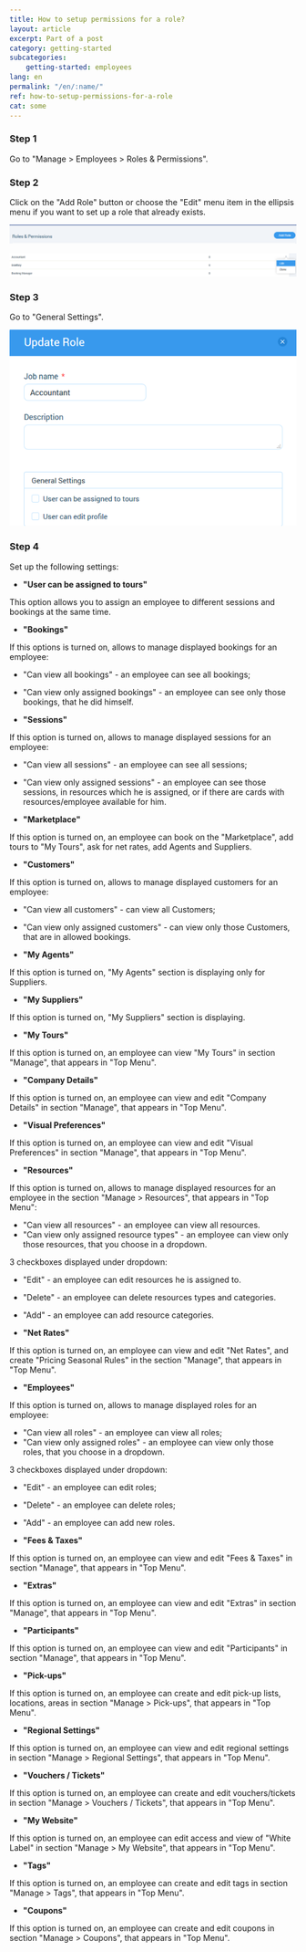 ```yaml
---
title: How to setup permissions for a role?
layout: article
excerpt: Part of a post
category: getting-started
subcategories:
    getting-started: employees
lang: en
permalink: "/en/:name/"
ref: how-to-setup-permissions-for-a-role
cat: some
---
```


### **Step 1**

Go to "Manage > Employees > Roles & Permissions".

### **Step 2**

Click on the "Add Role" button or choose the "Edit" menu item in the ellipsis menu if you want to set up a role that already exists.

![How_to_setup_permissions_for_a_role1](/assets/images/how_to_setup_permissions_for_a_role1.png)

![How_to_setup_permissions_for_a_role2](/assets/images/how_to_setup_permissions_for_a_role2.png)

### **Step 3**

Go to "General Settings".

![How_to_setup_permissions_for_a_role3](/assets/images/how_to_setup_permissions_for_a_role3.png)

### **Step 4**

Set up the following settings:

- **"User can be assigned to tours"** 

This option allows you to assign an employee to different sessions and bookings at the same time.

- **"Bookings"** 

If this options is turned on, allows to manage displayed bookings for an employee:
- "Can view all bookings" - an employee can see all bookings;
- "Can view only assigned bookings" - an employee can see only those bookings, that he did himself.

- **"Sessions"**

If this option is turned on, allows to manage displayed sessions for an employee:
- "Can view all sessions" - an employee can see all sessions;
- "Can view only assigned sessions" - an employee can see those sessions, in resources which he is assigned, or if there are cards with resources/employee available for him.

- **"Marketplace"**

If this option is turned on, an employee can book on the "Marketplace", add tours to "My Tours", ask for net rates, add Agents and Suppliers.

- **"Customers"**

If this option is turned on, allows to manage displayed customers for an employee:
- "Can view all customers" - can view all Customers;
- "Can view only assigned customers" - can view only those Customers, that are in allowed bookings.

- **"My Agents"**

If this option is turned on, "My Agents" section is displaying only for Suppliers.

- **"My Suppliers"**

If this option is turned on, "My Suppliers" section is displaying.

- **"My Tours"**

If this option is turned on, an employee can view "My Tours" in section "Manage", that appears in "Top Menu".

- **"Company Details"**

If this option is turned on, an employee can view and edit "Company Details" in section "Manage", that appears in "Top Menu". 

- **"Visual Preferences"**

If this option is turned on, an employee can view and edit "Visual Preferences" in section "Manage", that appears in "Top Menu".

- **"Resources"**

If this option is turned on, allows to manage displayed resources for an employee in the section "Manage > Resources", that appears in "Top Menu":
- "Can view all resources" - an employee can view all resources.
- "Can view only assigned resource types" - an employee can view only those resources, that you choose in a dropdown.

3 checkboxes displayed under dropdown:
- "Edit" - an employee can edit resources he is assigned to.
- "Delete" - an employee can delete resources types and categories.
- "Add" - an employee can add resource categories.

- **"Net Rates"**

If this option is turned on, an employee can view and edit "Net Rates", and create "Pricing Seasonal Rules" in the section "Manage", that appears in "Top Menu".

- **"Employees"**

If this option is turned on, allows to manage displayed roles for an employee:
- "Can view all roles" - an employee can view all roles;
- "Can view only assigned roles" - an employee can view only those roles, that you choose in a dropdown.

3 checkboxes displayed under dropdown:
- "Edit" - an employee can edit roles;
- "Delete" - an employee can delete roles;
- "Add" - an employee can add new roles.

- **"Fees & Taxes"**

If this option is turned on, an employee can view and edit "Fees & Taxes" in section "Manage", that appears in "Top Menu".

- **"Extras"**

If this option is turned on, an employee can view and edit "Extras" in section "Manage", that appears in "Top Menu".

- **"Participants"**

If this option is turned on, an employee can view and edit "Participants" in section "Manage", that appears in "Top Menu".

- **"Pick-ups"**

If this option is turned on, an employee can create and edit pick-up lists, locations, areas in section "Manage > Pick-ups", that appears in "Top Menu".

- **"Regional Settings"**

If this option is turned on, an employee can view and edit regional settings in section "Manage > Regional Settings", that appears in "Top Menu".

- **"Vouchers / Tickets"**

If this option is turned on, an employee can create and edit vouchers/tickets in section "Manage > Vouchers / Tickets", that appears in "Top Menu".

- **"My Website"**

If this option is turned on, an employee can edit access and view of "White Labеl" in section "Manage > My Website", that appears in "Top Menu".

- **"Tags"**

If this option is turned on, an employee can create and edit tags in section "Manage > Tags", that appears in "Top Menu".

- **"Coupons"**

If this option is turned on, an employee can create and edit coupons in section "Manage > Coupons", that appears in "Top Menu".
